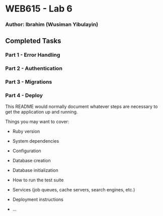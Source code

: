 # WEB615 - Lab 6

### Author: Ibrahim (Wusiman Yibulayin)

## Completed Tasks

### Part 1 - Error Handling
### Part 2 - Authentication
### Part 3 - Migrations
### Part 4 - Deploy

This README would normally document whatever steps are necessary to get the
application up and running.

Things you may want to cover:

* Ruby version

* System dependencies

* Configuration

* Database creation

* Database initialization

* How to run the test suite

* Services (job queues, cache servers, search engines, etc.)

* Deployment instructions

* ...
